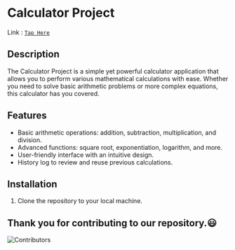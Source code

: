 # Calculator Project

Link : [`Tap Here`](https://ahmedabad-institute-of-technology.github.io/Calculator1/)

## Description
The Calculator Project is a simple yet powerful calculator application that allows you to perform various mathematical calculations with ease. Whether you need to solve basic arithmetic problems or more complex equations, this calculator has you covered.

## Features
- Basic arithmetic operations: addition, subtraction, multiplication, and division.
- Advanced functions: square root, exponentiation, logarithm, and more.
- User-friendly interface with an intuitive design.
- History log to review and reuse previous calculations.

## Installation
1. Clone the repository to your local machine.


## Thank you for contributing to our repository.😃

![Contributors](https://contrib.rocks/image?repo=Ahmedabad-Institute-of-Technology/Calculator2) 

